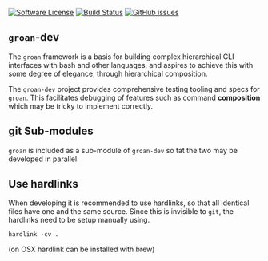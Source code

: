 [![Software License](https://img.shields.io/badge/license-MIT-brightgreen.svg)](LICENSE.md)
[![Build Status](https://travis-ci.com/keithy/groan-dev.svg?branch=master)](https://travis-ci.com/keithy/groan-dev)
[![GitHub issues](https://img.shields.io/github/issues/keithy/groan-dev.svg)](https://github.com/keithy/groan-dev/issues)

## `groan`-dev

The `groan` framework is a basis for building complex hierarchical CLI interfaces with bash and other languages, 
and aspires to achieve this with some degree of elegance, through hierarchical composition.

The `groan-dev` project provides comprehensive testing tooling and specs for `groan`.
This facilitates debugging of features such as command **composition** which
may be tricky to implement correctly.

## git Sub-modules

`groan` is included as a sub-module of `groan-dev` so tat the two may be developed in parallel.

## Use hardlinks

When developing it is recommended to use hardlinks, so that all identical files have one and the same source.
Since this is invisible to `git`, the hardlinks need to be setup manually using. 
 
```
hardlink -cv .
```

(on OSX hardlink can be installed with brew)

